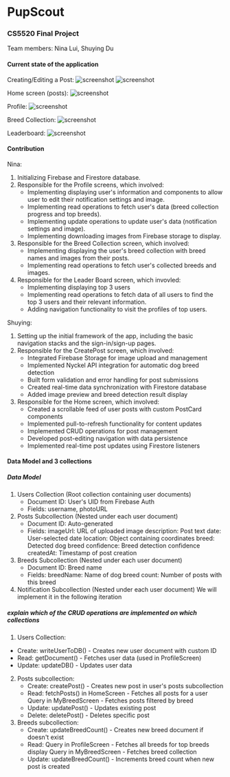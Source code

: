 # PupScout
### CS5520 Final Project
Team members: Nina Lui, Shuying Du

#### Current state of the application
Creating/Editing a Post:
![screenshot](create_post.PNG)
![screenshot](create_post_2.PNG)

Home screen (posts):
![screenshot](posts.PNG)

Profile: 
![screenshot](profile.PNG)

Breed Collection: 
![screenshot](breed_collection.PNG)

Leaderboard:
![screenshot](leaderboard.PNG)

#### Contribution 

Nina:
1. Initializing Firebase and Firestore database.
2. Responsible for the Profile screens, which involved:
    - Implementing displaying user's information and components to allow user to edit their notification settings and image.
    - Implementing read operations to fetch user's data (breed collection progress and top breeds).
    - Implementing update operations to update user's data (notification settings and image).  
    - Implementing downloading images from Firebase storage to display.  
3. Responsible for the Breed Collection screen, which involved:
    - Implementing displaying the user's breed collection with breed names and images from their posts. 
    - Implementing read operations to fetch user's collected breeds and images.
4. Responsible for the Leader Board screen, which invovled:
    - Implementing displaying top 3 users 
    - Implementing read operations to fetch data of all users to find the top 3 users and their relevant information.
    - Adding navigation functionality to visit the profiles of top users.  


Shuying: 
1. Setting up the initial framework of the app, including the basic navigation stacks and the sign-in/sign-up pages.
2. Responsible for the CreatePost screen, which involved:
    - Integrated Firebase Storage for image upload and management
    - Implemented Nyckel API integration for automatic dog breed detection
    - Built form validation and error handling for post submissions
    - Created real-time data synchronization with Firestore database
    - Added image preview and breed detection result display
3. Responsible for the Home screen, which involved:
    - Created a scrollable feed of user posts with custom PostCard components
    - Implemented pull-to-refresh functionality for content updates
    - Implemented CRUD operations for post management
    - Developed post-editing navigation with data persistence
    - Implemented real-time post updates using Firestore listeners

#### Data Model and 3 collections
##### Data Model
1. Users Collection (Root collection containing user documents)
   - Document ID: User's UID from Firebase Auth
   - Fields: username, photoURL
2. Posts Subcollection (Nested under each user document)
   - Document ID: Auto-generated
   - Fields:
     imageUrl: URL of uploaded image
     description: Post text
     date: User-selected date
     location: Object containing coordinates
     breed: Detected dog breed
     confidence: Breed detection confidence
     createdAt: Timestamp of post creation
3. Breeds Subcollection (Nested under each user document)
    - Document ID: Breed name
    - Fields:
      breedName: Name of dog breed
      count: Number of posts with this breed
4. Notification Subcollection (Nested under each user document)
   We will implement it in the following iteration

##### explain which of the CRUD operations are implemented on which collections
1. Users Collection:
  - Create: writeUserToDB() - Creates new user document with custom ID
  - Read: getDocument() - Fetches user data (used in ProfileScreen)
  - Update: updateDB() - Updates user data

2. Posts subcollection:
   - Create: createPost() - Creates new post in user's posts subcollection
   - Read:
     fetchPosts() in HomeScreen - Fetches all posts for a user
     Query in MyBreedScreen - Fetches posts filtered by breed
   - Update: updatePost() - Updates existing post
   - Delete: deletePost() - Deletes specific post
3. Breeds subcollection:
   - Create: updateBreedCount() - Creates new breed document if doesn't exist
   - Read:
      Query in ProfileScreen - Fetches all breeds for top breeds display
      Query in MyBreedScreen - Fetches breed collection
   - Update: updateBreedCount() - Increments breed count when new post is created


